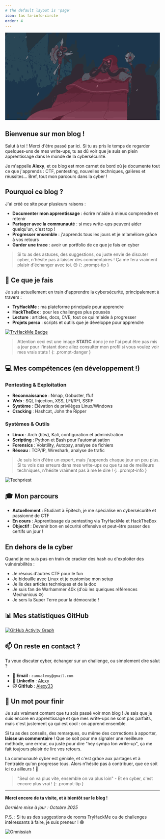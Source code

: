 ```yaml
---
# the default layout is 'page'
icon: fas fa-info-circle
order: 4
---
```


![Techpriest](/assets/img/about/mechanicus-techpriest.gif)

## Bienvenue sur mon blog !

Salut à toi ! Merci d'être passé par ici. Si tu as pris le temps de regarder quelques-uns de mes write-ups, tu as dû voir que je suis en plein apprentissage dans le monde de la cybersécurité.

Je m'appelle **Alexy**, et ce blog est mon carnet de bord où je documente tout ce que j'apprends : CTF, pentesting, nouvelles techniques, galères et réussites... Bref, tout mon parcours dans la cyber !

## Pourquoi ce blog ?

J'ai créé ce site pour plusieurs raisons :
- **Documenter mon apprentissage** : écrire m'aide à mieux comprendre et retenir
- **Partager avec la communauté** : si mes write-ups peuvent aider quelqu'un, c'est top !
- **Progresser ensemble** : j'apprends tous les jours et je m'améliore grâce à vos retours
- **Garder une trace** : avoir un portfolio de ce que je fais en cyber

> Si tu as des astuces, des suggestions, ou juste envie de discuter cyber, n'hésite pas à laisser des commentaires ! Ça me fera vraiment plaisir d'échanger avec toi. 😊
{: .prompt-tip }

## 🔐 Ce que je fais

Je suis actuellement en train d'apprendre la cybersécurité, principalement à travers :
- **TryHackMe** : ma plateforme principale pour apprendre
- **HackTheBox** : pour les challenges plus poussés
- **Lecture** : articles, docs, CVE, tout ce qui m'aide à progresser
- **Projets perso** : scripts et outils que je développe pour apprendre

[![TryHackMe Badge](https://tryhackme-badges.s3.amazonaws.com/Xufox.png)](https://tryhackme.com/p/Xufox)

> Attention ceci est une image **STATIC** donc je ne l'ai peut être pas mis a jour pour l'instant donc allez consulter mon profil si vous voulez voir mes vrais stats !
{: .prompt-danger }

## 💻 Mes compétences (en développement !)

### Pentesting & Exploitation
- **Reconnaissance** : Nmap, Gobuster, ffuf
- **Web** : SQL Injection, XSS, LFI/RFI, SSRF
- **Système** : Élévation de privilèges Linux/Windows
- **Cracking** : Hashcat, John the Ripper

### Systèmes & Outils
- **Linux** : Arch (btw), Kali, configuration et administration
- **Scripting** : Python et Bash pour l'automatisation
- **Forensics** : Volatility, Autopsy, analyse de fichiers
- **Réseau** : TCP/IP, Wireshark, analyse de trafic

> Je suis loin d'être un expert, mais j'apprends chaque jour un peu plus. Si tu vois des erreurs dans mes write-ups ou que tu as de meilleurs techniques, n'hésite vraiment pas à me le dire !
{: .prompt-info }

![Techpriest](https://media1.tenor.com/m/xp8XacjuoHkAAAAC/techpriest-warhammer40k.gif)

## 🎓 Mon parcours

- **Actuellement** : Étudiant à Epitech, je me spécialise en cybersécurité et passionné de CTF
- **En cours** : Apprentissage du pentesting via TryHackMe et HackTheBox
- **Objectif** : Devenir bon en sécurité offensive et peut-être passer des certifs un jour !

## En dehors de la cyber

Quand je ne suis pas en train de cracker des hash ou d'exploiter des vulnérabilités :
- Je résous d'autres CTF pour le fun
- Je bidouille avec Linux et je customise mon setup
- Je lis des articles techniques et de la doc
- Je suis fan de Warhammer 40k (d'où les quelques références Mechanicus ⚙️)
- Je sers la Super Terre pour la démocratie !

## 📊 Mes statistiques GitHub

[![GitHub Activity Graph](https://github-readme-activity-graph.vercel.app/graph?username=Alexy33&theme=github-compact&hide_border=true&bg_color=000000&color=ff6b00&line=ff8500&point=ffaa33)](https://github.com/Alexy33)

## 📫 On reste en contact ?

Tu veux discuter cyber, échanger sur un challenge, ou simplement dire salut ?

- 📧 **Email** : `canualexy@gmail.com`
- 💼 **LinkedIn** : [Alexy](https://www.linkedin.com/in/alexy-canu-006aa1344/)
- 🐱 **GitHub** : [Alexy33](https://github.com/Alexy33)

## 💬 Un mot pour finir

Je suis vraiment content que tu sois passé voir mon blog ! Je sais que je suis encore en apprentissage et que mes write-ups ne sont pas parfaits, mais c'est justement ça qui est cool : on apprend ensemble.

Si tu as des conseils, des remarques, ou même des corrections à apporter, **laisse un commentaire** ! Que ce soit pour me signaler une meilleure méthode, une erreur, ou juste pour dire "hey sympa ton write-up", ça me fait toujours plaisir de lire vos retours.

La communauté cyber est géniale, et c'est grâce aux partages et à l'entraide qu'on progresse tous. Alors n'hésite pas à contribuer, que ce soit ici ou ailleurs ! 🚀

> "Seul on va plus vite, ensemble on va plus loin" - Et en cyber, c'est encore plus vrai !
{: .prompt-tip }

---

**Merci encore de ta visite, et à bientôt sur le blog !**

*Dernière mise à jour : Octobre 2025*

P.S. : Si tu as des suggestions de rooms TryHackMe ou de challenges intéressants à faire, je suis preneur ! 😄

![Omnissiah](https://img.shields.io/badge/Praise_the-Omnissiah-ff6b00?style=for-the-badge&logo=warhammer&logoColor=white)
